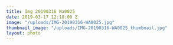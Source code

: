 ```yaml
---
title: Img 20190316 Wa0025
date: 2019-03-17 12:18:00 Z
image: "/uploads/IMG-20190316-WA0025.jpg"
thumbnail_image: "/uploads/IMG-20190316-WA0025_thumbnail.jpg"
layout: photo
---
```


